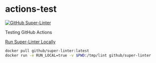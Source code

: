 # actions-test

[![GitHub Super-Linter](https://github.com/costaTest/actions-test/actions/workflows/actions-test.yml/badge.svg)](https://github.com/marketplace/actions/super-linter)

Testing GitHub Actions

[Run Super-Linter Locally](https://github.com/github/super-linter/blob/main/docs/run-linter-locally.md)

```bash
docker pull github/super-linter:latest
docker run -e RUN_LOCAL=true -v $PWD:/tmp/lint github/super-linter
```
